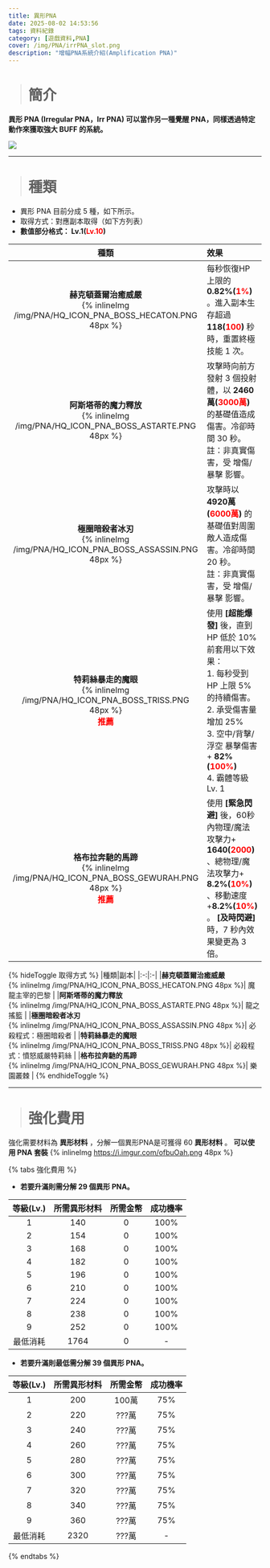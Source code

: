 ```yaml
---
title: 異形PNA
date: 2025-08-02 14:53:56
tags: 資料紀錄
category: [遊戲資料,PNA]
cover: /img/PNA/irrPNA_slot.png
description: "增幅PNA系統介紹(Amplification PNA)"
---
```


> # 簡介

**異形 PNA (Irregular PNA，Irr PNA) 可以當作另一種覺醒 PNA，同樣透過特定動作來獲取強大 BUFF 的系統。**

![](/img/PNA/irrPNA_slot.png)


---

> # 種類

- 異形 PNA 目前分成 5 種，如下所示。
- 取得方式：對應副本取得（如下方列表）
- **數值部分格式： Lv.1(<font color=red>Lv.10</font>)**

|種類|效果|
|:-:|:-|
|**赫克頓蓋爾治癒威嚴**<br>{% inlineImg /img/PNA/HQ_ICON_PNA_BOSS_HECATON.PNG 48px %}| 每秒恢復HP上限的 **0.82%(<font color=red>1%</font>)** 。進入副本生存超過 **118(<font color=red>100</font>)** 秒時，重置終極技能 1 次。 |
|**阿斯塔蒂的魔力釋放**<br>{% inlineImg /img/PNA/HQ_ICON_PNA_BOSS_ASTARTE.PNG 48px %}| 攻擊時向前方發射 3 個投射體，以 **2460萬(<font color=red>3000萬</font>)** 的基礎值造成傷害。冷卻時間 30 秒。<br>註：非真實傷害，受 增傷/暴擊 影響。 |
|**極圈暗殺者冰刃**<br>{% inlineImg /img/PNA/HQ_ICON_PNA_BOSS_ASSASSIN.PNG 48px %}| 攻擊時以 **4920萬(<font color=red>6000萬</font>)** 的基礎值對周圍敵人造成傷害。冷卻時間 20 秒。<br>註：非真實傷害，受 增傷/暴擊 影響。 |
|**特莉絲暴走的魔眼**<br>{% inlineImg /img/PNA/HQ_ICON_PNA_BOSS_TRISS.PNG 48px %}<br>**<font color=red>推薦</font>**| 使用 **[超能爆發]** 後，直到 HP 低於 10% 前套用以下效果：<br>1. 每秒受到 HP 上限 5% 的持續傷害。<br>2. 承受傷害量增加 25%<br>3. 空中/背擊/浮空 暴擊傷害+ **82%(<font color=red>100%</font>)** <br>4. 霸體等級Lv. 1 |
|**格布拉奔馳的馬蹄**<br>{% inlineImg /img/PNA/HQ_ICON_PNA_BOSS_GEWURAH.PNG 48px %}<br>**<font color=red>推薦</font>**| 使用 **[緊急閃避]** 後，60秒內物理/魔法攻擊力+ **1640(<font color=red>2000</font>)** 、總物理/魔法攻擊力+ **8.2%(<font color=red>10%</font>)** 、移動速度+**8.2%(<font color=red>10%</font>)** 。 **[及時閃避]** 時，7 秒內效果變更為 3 倍。 |

{% hideToggle 取得方式 %}
|種類|副本|
|:-:|:-|
|**赫克頓蓋爾治癒威嚴**<br>{% inlineImg /img/PNA/HQ_ICON_PNA_BOSS_HECATON.PNG 48px %}| 魔龍主宰的巴黎 |
|**阿斯塔蒂的魔力釋放**<br>{% inlineImg /img/PNA/HQ_ICON_PNA_BOSS_ASTARTE.PNG 48px %}| 龍之搖籃 |
|**極圈暗殺者冰刃**<br>{% inlineImg /img/PNA/HQ_ICON_PNA_BOSS_ASSASSIN.PNG 48px %}| 必殺程式：極圈暗殺者 |
|**特莉絲暴走的魔眼**<br>{% inlineImg /img/PNA/HQ_ICON_PNA_BOSS_TRISS.PNG 48px %}| 必殺程式：憤怒威嚴特莉絲 |
|**格布拉奔馳的馬蹄**<br>{% inlineImg /img/PNA/HQ_ICON_PNA_BOSS_GEWURAH.PNG 48px %}| 樂園叢棘 |
{% endhideToggle %}

---

> # 強化費用

強化需要材料為 **異形材料** ，分解一個異形PNA是可獲得 60 **異形材料** 。
**可以使用 PNA 套裝** {% inlineImg https://i.imgur.com/ofbuOah.png 48px %}

{% tabs 強化費用 %}
<!-- tab 使用 PNA 套裝-->
- **若要升滿則需分解 29 個異形 PNA。**

|等級(Lv.)|所需異形材料|所需金幣|成功機率|
|:-:|:-:|:-:|:-:|
|1|140 |0|100%|
|2|154 |0|100%|
|3|168 |0|100%|
|4|182 |0|100%|
|5|196 |0|100%|
|6|210 |0|100%|
|7|224 |0|100%|
|8|238 |0|100%|
|9|252 |0|100%|
|最低消耗|1764|0|-|
<!-- endtab -->
<!-- tab 不使用 PNA 套裝-->
- **若要升滿則最低需分解 39 個異形 PNA。**

|等級(Lv.)|所需異形材料|所需金幣|成功機率|
|:-:|:-:|:-:|:-:|
|1|200 |100萬|75%|
|2|220 |???萬|75%|
|3|240 |???萬|75%|
|4|260 |???萬|75%|
|5|280 |???萬|75%|
|6|300 |???萬|75%|
|7|320 |???萬|75%|
|8|340 |???萬|75%|
|9|360 |???萬|75%|
|最低消耗|2320|???萬|-|
<!-- endtab -->
{% endtabs %}
